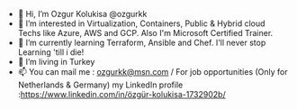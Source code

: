 - 👋 Hi, I’m Ozgur Kolukisa @ozgurkk
- 👀 I’m interested in Virtualization, Containers, Public & Hybrid cloud Techs like Azure, AWS and GCP. Also I'm Microsoft Certified Trainer.
- 🌱 I’m currently learning Terraform, Ansible and Chef. I'll never stop Learning 'till i die!
- 💞️ I’m living in Turkey
- 📫 You can mail me : ozgurkk@msn.com / For job opportunities (Only for Netherlands & Germany) my LinkedIn profile :https://www.linkedin.com/in/özgür-kolukisa-1732902b/

<!---
ozgurkk/ozgurkk is a ✨ special ✨ repository because its `README.md` (this file) appears on your GitHub profile.
You can click the Preview link to take a look at your changes.
--->
